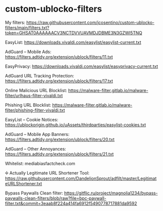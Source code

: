 # custom-ublocko-filters

My filters:
https://raw.githubusercontent.com/jcosentino/custom-ublocko-filters/main/filters.txt?token=GHSAT0AAAAAACV3NCTDVVUAVMDJDBME3N3GZWI5TNQ

EasyList:
https://downloads.vivaldi.com/easylist/easylist-current.txt

AdGuard – Mobile Ads:
https://filters.adtidy.org/extension/ublock/filters/11.txt

EasyPrivacy:
https://downloads.vivaldi.com/easylist/easyprivacy-current.txt

AdGuard URL Tracking Protection:
https://filters.adtidy.org/extension/ublock/filters/17.txt

Online Malicious URL Blocklist:
https://malware-filter.gitlab.io/malware-filter/urlhaus-filter-vivaldi.txt

Phishing URL Blocklist:
https://malware-filter.gitlab.io/malware-filter/phishing-filter-vivaldi.txt

EasyList – Cookie Notices:
https://ublockorigin.github.io/uAssets/thirdparties/easylist-cookies.txt

AdGuard – Mobile App Banners:
https://filters.adtidy.org/extension/ublock/filters/20.txt

AdGuard – Other Annoyances:
https://filters.adtidy.org/extension/ublock/filters/21.txt

Whitelist:
mediabiasfactcheck.com

➗ Actually Legitimate URL Shortener Tool:
https://raw.githubusercontent.com/DandelionSprout/adfilt/master/LegitimateURLShortener.txt

Bypass Paywalls Clean filter:
https://gitflic.ru/project/magnolia1234/bypass-paywalls-clean-filters/blob/raw?file=bpc-paywall-filter.txt&commit=3eaab8f224a414fa6912f5490778717881da9592
